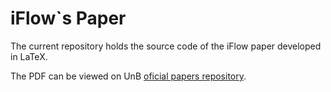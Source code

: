 # iFlow`s Paper

The current repository holds the source code of the iFlow paper developed in LaTeX.

The PDF can be viewed on UnB [oficial papers repository](https://bdm.unb.br/handle/10483/36738).
